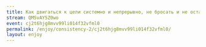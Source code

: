 ```yaml
---
title: Как двигаться к цели системно и непрерывно, не бросать и не останавливаться
stream: QMSvAY5Z0wo
event: cj2t6hjg8mvv99li014f32vfml0
permalink: /enjoy/consistency-2/cj2t6hjg8mvv99li014f32vfml0/
layout: enjoy
---
```

